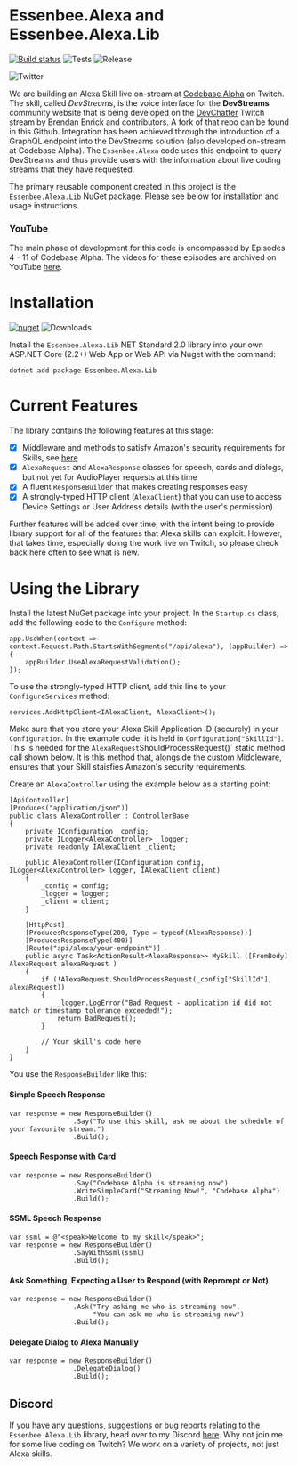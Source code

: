 # Essenbee.Alexa and Essenbee.Alexa.Lib

[![Build status](https://ci.appveyor.com/api/projects/status/6dbvrjgbvsk1hl58/branch/master?svg=true)](https://ci.appveyor.com/project/essenbee/essenbee-alexa/branch/master)
![Tests](https://img.shields.io/appveyor/tests/essenbee/essenbee-alexa.svg)
![Release](https://img.shields.io/azure-devops/release/StuartBonham/e0ef6a08-9395-40ee-85c1-0709a15424fe/1/1.svg)

![Twitter](https://img.shields.io/twitter/follow/codebasealpha.svg?style=social)

We are building an Alexa Skill live on-stream at [Codebase Alpha](https://twitch.tv/codebasealpha) on Twitch. The skill, called _DevStreams_, is the voice interface for the **DevStreams** community website that is being developed on the [DevChatter](https://twitch.tv/devchatter) Twitch stream by Brendan Enrick and contributors. A fork of that repo can be found in this Github. Integration has been achieved through the introduction of a GraphQL endpoint into the DevStreams solution (also developed on-stream at Codebase Alpha). The `Essenbee.Alexa` code uses this endpoint to query DevStreams and thus provide users with the information about live coding streams that they have requested.

The primary reusable component created in this project is the `Essenbee.Alexa.Lib` NuGet package. Please see below for installation and usage instructions.

### YouTube

The main phase of development for this code is encompassed by Episodes 4 - 11 of Codebase Alpha. The videos for these episodes are archived on YouTube [here](https://www.youtube.com/channel/UCFFtfkaWjMb9UMDpPVnC1Sg).

# Installation

[![nuget](https://img.shields.io/nuget/v/Essenbee.Alexa.Lib.svg)](https://www.nuget.org/packages/Essenbee.Alexa.Lib/)
![Downloads](https://img.shields.io/nuget/dt/essenbee.alexa.lib.svg)

Install the `Essenbee.Alexa.Lib` NET Standard 2.0 library into your own ASP.NET Core (2.2+) Web App or Web API via Nuget with the command:

`dotnet add package Essenbee.Alexa.Lib`

# Current Features

The library contains the following features at this stage:

- [X] Middleware and methods to satisfy Amazon's security requirements for Skills, see [here](https://developer.amazon.com/docs/custom-skills/security-testing-for-an-alexa-skill.html)
- [X] `AlexaRequest` and `AlexaResponse` classes for speech, cards and dialogs, but not yet for AudioPlayer requests at this time
- [X] A fluent `ResponseBuilder` that makes creating responses easy
- [X] A strongly-typed HTTP client (`AlexaClient`) that you can use to access Device Settings or User Address details (with the user's permission)

Further features will be added over time, with the intent being to provide library support for all of the features that Alexa skills can exploit. However, that takes time, especially doing the work live on Twitch, so please check back here often to see what is new.

# Using the Library

Install the latest NuGet package into your project. In the `Startup.cs` class, add the following code to the `Configure` method:

```
app.UseWhen(context => context.Request.Path.StartsWithSegments("/api/alexa"), (appBuilder) =>
{
    appBuilder.UseAlexaRequestValidation();
});
```

To use the strongly-typed HTTP client, add this line to your `ConfigureServices` method:

```
services.AddHttpClient<IAlexaClient, AlexaClient>();
```

Make sure that you store your Alexa Skill Application ID (securely) in your `Configuration`. In the example code, it is held in `Configuration["SkillId"]`. This is needed for the `AlexaRequest`ShouldProcessRequest()` static method call shown below. It is this method that, alongside the custom Middleware, ensures that your Skill staisfies Amazon's security requirements.

Create an `AlexaController` using the example below as a starting point:

```
[ApiController]
[Produces("application/json")]
public class AlexaController : ControllerBase
{
    private IConfiguration _config;
    private ILogger<AlexaController> _logger;
    private readonly IAlexaClient _client;

    public AlexaController(IConfiguration config, ILogger<AlexaController> logger, IAlexaClient client)
    {
        _config = config;
        _logger = logger;
        _client = client;
    }

    [HttpPost]
    [ProducesResponseType(200, Type = typeof(AlexaResponse))]
    [ProducesResponseType(400)]
    [Route("api/alexa/your-endpoint")]
    public async Task<ActionResult<AlexaResponse>> MySkill ([FromBody] AlexaRequest alexaRequest )
    {
        if (!AlexaRequest.ShouldProcessRequest(_config["SkillId"], alexaRequest))
        {
            _logger.LogError("Bad Request - application id did not match or timestamp tolerance exceeded!");
            return BadRequest();
        }
        
        // Your skill's code here
    }        
}
```

You use the `ResponseBuilder` like this:

#### Simple Speech Response
```
var response = new ResponseBuilder()
                .Say("To use this skill, ask me about the schedule of your favourite stream.")
                .Build(); 
```
#### Speech Response with Card
```
var response = new ResponseBuilder()
                .Say("Codebase Alpha is streaming now")
                .WriteSimpleCard("Streaming Now!", "Codebase Alpha")
                .Build();
```
#### SSML Speech Response
```
var ssml = @"<speak>Welcome to my skill</speak>";
var response = new ResponseBuilder()
                .SayWithSsml(ssml)
                .Build(); 
```
#### Ask Something, Expecting a User to Respond (with Reprompt or Not)
```
var response = new ResponseBuilder()
                .Ask("Try asking me who is streaming now",
                     "You can ask me who is streaming now")
                .Build();
```
#### Delegate Dialog to Alexa Manually
```
var response = new ResponseBuilder()
                .DelegateDialog()
                .Build();
```

## Discord

If you have any questions, suggestions or bug reports relating to the `Essenbee.Alexa.Lib` library, head over to my Discord [here](https://discord.gg/Rz8r93q). Why not join me for some live coding on Twitch? We work on a variety of projects, not just Alexa skills.
